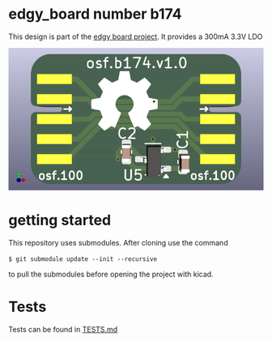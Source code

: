 # edgy_board number b174
This design is part of the [edgy board project](https://github.com/skunkforce/edgy_boards). It provides a 300mA 3.3V LDO

![](/board/board.png)

# getting started
This repository uses submodules. After cloning use the command 

```$ git submodule update --init --recursive```

to pull the submodules before opening the project with kicad. 

# Tests
Tests can be found in [TESTS.md](TESTS.md)

